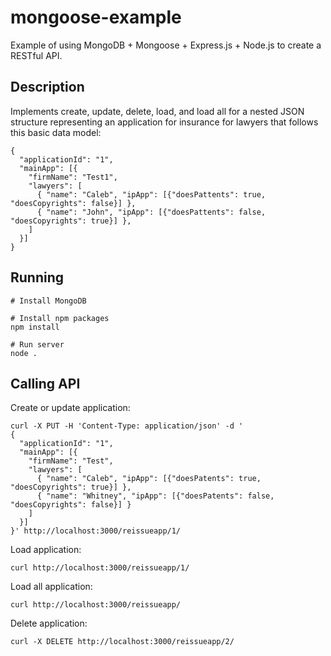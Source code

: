 mongoose-example
================

Example of using MongoDB + Mongoose + Express.js + Node.js to create a RESTful API.

## Description

Implements create, update, delete, load, and load all for a nested JSON structure representing an application for insurance for lawyers that follows this basic data model:

    {
      "applicationId": "1",
      "mainApp": [{
        "firmName": "Test1",
        "lawyers": [
          { "name": "Caleb", "ipApp": [{"doesPattents": true, "doesCopyrights": false}] },
          { "name": "John", "ipApp": [{"doesPattents": false, "doesCopyrights": true}] },
        ]
      }]
    }

## Running

    # Install MongoDB

    # Install npm packages
    npm install

    # Run server
    node .

## Calling API

Create or update application:

    curl -X PUT -H 'Content-Type: application/json' -d '
    {
      "applicationId": "1",
      "mainApp": [{
        "firmName": "Test",
        "lawyers": [
          { "name": "Caleb", "ipApp": [{"doesPatents": true, "doesCopyrights": true}] },
          { "name": "Whitney", "ipApp": [{"doesPatents": false, "doesCopyrights": false}] }
        ]
      }]
    }' http://localhost:3000/reissueapp/1/

Load application:

    curl http://localhost:3000/reissueapp/1/

Load all application:

    curl http://localhost:3000/reissueapp/

Delete application:

    curl -X DELETE http://localhost:3000/reissueapp/2/

